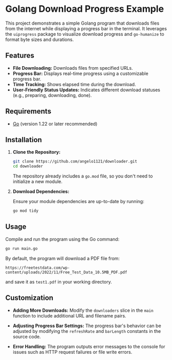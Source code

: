 # Golang Download Progress Example

This project demonstrates a simple Golang program that downloads files from the internet while displaying a progress bar in the terminal. It leverages the `uiprogress` package to visualize download progress and `go-humanize` to format byte sizes and durations.

## Features

- **File Downloading:** Downloads files from specified URLs.
- **Progress Bar:** Displays real-time progress using a customizable progress bar.
- **Time Tracking:** Shows elapsed time during the download.
- **User-Friendly Status Updates:** Indicates different download statuses (e.g., preparing, downloading, done).

## Requirements

- [Go](https://golang.org/) (version 1.22 or later recommended)

## Installation

1. **Clone the Repository:**

   ```bash
   git clone https://github.com/angelo1121/downloader.git
   cd downloader
   ```

   The repository already includes a `go.mod` file, so you don't need to initialize a new module.

2. **Download Dependencies:**

   Ensure your module dependencies are up-to-date by running:

   ```bash
   go mod tidy
   ```

## Usage

Compile and run the program using the Go command:

```bash
go run main.go
```

By default, the program will download a PDF file from:
```
https://freetestdata.com/wp-content/uploads/2022/11/Free_Test_Data_10.5MB_PDF.pdf
```
and save it as `test1.pdf` in your working directory.

## Customization

- **Adding More Downloads:**
  Modify the `downloaders` slice in the `main` function to include additional URL and filename pairs.

- **Adjusting Progress Bar Settings:**
  The progress bar's behavior can be adjusted by modifying the `refreshRate` and `barLength` constants in the source code.

- **Error Handling:**
  The program outputs error messages to the console for issues such as HTTP request failures or file write errors.
